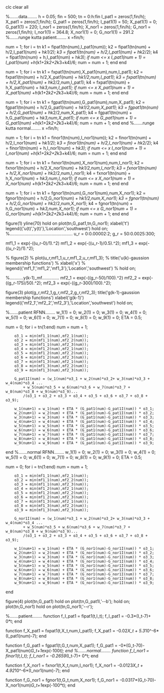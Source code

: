 clc
clear all

%.......data........
h = 0.05;
fin = 500;
tn = 0:h:fin
I_pat1 = zeros(1,fin/h);
X_pat1 = zeros(1,fin/h);
G_pat1 = zeros(1,fin/h);
I_pat1(1) = 50;
X_pat1(1) = 0;
G_pat1(1) = 220; 
I_nor1 = zeros(1,fin/h);
X_nor1 = zeros(1,fin/h);
G_nor1 = zeros(1,fin/h);
I_nor1(1) = 364.8;
X_nor1(1) = 0;
G_nor1(1) = 291.2
%.......runge kutta patient........
x =fin/h;

num = 1;
for i = tn
    k1 = fipat1(tn(num),I_pat1(num));
    k2 = fipat1(tn(num) + h/2,I_pat1(num) + h*k1/2);
    k3 = fipat1(tn(num) + h/2,I_pat1(num) + h*k2/2);
    k4 = fipat1(tn(num) + h,I_pat1(num) + h*k3);
    if num <= x
        I_pat1(num + 1) = I_pat1(num) +h*(k1+2*k2+2*k3+k4)/6;
        num = num + 1;
    end
end

num = 1;
for i = tn
    k1 = fxpat1(tn(num),X_pat1(num),num,I_pat1);
    k2 = fxpat1(tn(num) + h/2,X_pat1(num) + h*k1/2,num,I_pat1);
    k3 = fxpat1(tn(num) + h/2,X_pat1(num) + h*k2/2,num,I_pat1);
    k4 = fxpat1(tn(num) + h,X_pat1(num) + h*k3,num,I_pat1);
    if num <= x
        X_pat1(num + 1) = X_pat1(num) +h*(k1+2*k2+2*k3+k4)/6;
        num = num + 1;
    end
end

num = 1;
for i = tn
    k1 = fgpat1(tn(num),G_pat1(num),num,X_pat1);
    k2 = fgpat1(tn(num) + h/2,G_pat1(num) + h*k1/2,num,X_pat1);
    k3 = fgpat1(tn(num) + h/2,G_pat1(num) + h*k2/2,num,X_pat1);
    k4 = fgpat1(tn(num) + h,G_pat1(num) + h*k3,num,X_pat1);
    if num <= x
        G_pat1(num + 1) = G_pat1(num) +h*(k1+2*k2+2*k3+k4)/6;
        num = num + 1;
    end
end
%.......runge kutta normal........
x =fin/h;

num = 1;
for i = tn
    k1 = finor1(tn(num),I_nor1(num));
    k2 = finor1(tn(num) + h/2,I_nor1(num) + h*k1/2);
    k3 = finor1(tn(num) + h/2,I_nor1(num) + h*k2/2);
    k4 = finor1(tn(num) + h,I_nor1(num) + h*k3);
    if num <= x
        I_nor1(num + 1) = I_nor1(num) +h*(k1+2*k2+2*k3+k4)/6;
        num = num + 1;
    end
end

num = 1;
for i = tn
    k1 = fxnor1(tn(num),X_nor1(num),num,I_nor1);
    k2 = fxnor1(tn(num) + h/2,X_nor1(num) + h*k1/2,num,I_nor1);
    k3 = fxnor1(tn(num) + h/2,X_nor1(num) + h*k2/2,num,I_nor1);
    k4 = fxnor1(tn(num) + h,X_nor1(num) + h*k3,num,I_nor1);
    if num <= x
        X_nor1(num + 1) = X_nor1(num) +h*(k1+2*k2+2*k3+k4)/6;
        num = num + 1;
    end
end

num = 1;
for i = tn
    k1 = fgnor1(tn(num),G_nor1(num),num,X_nor1);
    k2 = fgnor1(tn(num) + h/2,G_nor1(num) + h*k1/2,num,X_nor1);
    k3 = fgnor1(tn(num) + h/2,G_nor1(num) + h*k2/2,num,X_nor1);
    k4 = fgnor1(tn(num) + h,G_nor1(num) + h*k3,num,X_nor1);
    if num <= x
        G_nor1(num + 1) = G_nor1(num) +h*(k1+2*k2+2*k3+k4)/6;
        num = num + 1;
    end
end


figure(1)
yline(70)
hold on
plot(tn,G_pat1,tn,G_nor1);
xlabel('t')
legend({'u(t)','y(t)'},'Location','southwest')
hold on;
%...................................................
u_r = 0:0.00002:2;
g_r = 50:0.0025:300;

mf1_1 = exp(-((u_r-0)/1).^2)
mf1_2 = exp(-((u_r-1)/0.5).^2);
mf1_3 = exp(-((u_r-2)/1).^2);

% figure(2)
% plot(u_r,mf1_1,u_r,mf1_2,u_r,mf1_3);
% title('u(k)-gaussion membership functions')
% xlabel('x')
% legend({'mf1_1','mf1_2','mf1_3'},'Location','southwest')
% hold on;

%...........y(k-1)_mf..............
mf2_1 = exp(-((g_r-50)/100).^2)
mf2_2 = exp(-((g_r-175)/50).^2);
mf2_3 = exp(-((g_r-300)/100).^2);

figure(3)
plot(g_r,mf2_1,g_r,mf2_2,g_r,mf2_3);
title('g(k-1)-gaussion membership functions')
xlabel('g(k-1)')
legend({'mf2_1','mf2_2','mf2_3'},'Location','southwest')
hold on;

%.......patient RFNN........
w_1(1) = 0;
w_2(1) = 0;
w_3(1) = 0;
w_4(1) = 0;
w_5(1) = 0;
w_6(1) = 0;
w_7(1) = 0;
w_8(1) = 0;
w_9(1) = 0;
ETA = 0.5;


num = 0;
for i = tn(1:end)
    num = num + 1;
    
        o3_1 = min(mf1_1(num),mf2_1(num));
        o3_2 = min(mf1_1(num),mf2_2(num));
        o3_3 = min(mf1_1(num),mf2_3(num));
        o3_4 = min(mf1_2(num),mf2_1(num));
        o3_5 = min(mf1_2(num),mf2_2(num));
        o3_6 = min(mf1_2(num),mf2_3(num));
        o3_7 = min(mf1_3(num),mf2_1(num));
        o3_8 = min(mf1_3(num),mf2_2(num));
        o3_9 = min(mf1_3(num),mf2_3(num));
        
        G_pat1I(num) = (w_1(num)*o3_1 + w_2(num)*o3_2+ w_3(num)*o3_3 + w_4(num)*o3_4 ...
            + w_5(num)*o3_5 + w_6(num)*o3_6 + w_7(num)*o3_7 + w_8(num)*o3_8 + w_9(num)*o3_9)...
            /(o3_1 + o3_2 + o3_3 + o3_4 + o3_5 + o3_6 + o3_7 + o3_8 + o3_9);
        
        w_1(num+1) = w_1(num) + ETA * (G_pat1(num)-G_pat1I(num)) * o3_1;
        w_2(num+1) = w_2(num) + ETA * (G_pat1(num)-G_pat1I(num)) * o3_2;
        w_3(num+1) = w_3(num) + ETA * (G_pat1(num)-G_pat1I(num)) * o3_3;
        w_4(num+1) = w_4(num) + ETA * (G_pat1(num)-G_pat1I(num)) * o3_4;
        w_5(num+1) = w_5(num) + ETA * (G_pat1(num)-G_pat1I(num)) * o3_5;
        w_6(num+1) = w_6(num) + ETA * (G_pat1(num)-G_pat1I(num)) * o3_6;
        w_7(num+1) = w_7(num) + ETA * (G_pat1(num)-G_pat1I(num)) * o3_7;
        w_8(num+1) = w_8(num) + ETA * (G_pat1(num)-G_pat1I(num)) * o3_8;
        w_9(num+1) = w_9(num) + ETA * (G_pat1(num)-G_pat1I(num)) * o3_9;

end
%.......normal RFNN........
w_1(1) = 0;
w_2(1) = 0;
w_3(1) = 0;
w_4(1) = 0;
w_5(1) = 0;
w_6(1) = 0;
w_7(1) = 0;
w_8(1) = 0;
w_9(1) = 0;
ETA = 0.5;


num = 0;
for i = tn(1:end)
    num = num + 1;
    
        o3_1 = min(mf1_1(num),mf2_1(num));
        o3_2 = min(mf1_1(num),mf2_2(num));
        o3_3 = min(mf1_1(num),mf2_3(num));
        o3_4 = min(mf1_2(num),mf2_1(num));
        o3_5 = min(mf1_2(num),mf2_2(num));
        o3_6 = min(mf1_2(num),mf2_3(num));
        o3_7 = min(mf1_3(num),mf2_1(num));
        o3_8 = min(mf1_3(num),mf2_2(num));
        o3_9 = min(mf1_3(num),mf2_3(num));
        
        G_nor1I(num) = (w_1(num)*o3_1 + w_2(num)*o3_2+ w_3(num)*o3_3 + w_4(num)*o3_4 ...
            + w_5(num)*o3_5 + w_6(num)*o3_6 + w_7(num)*o3_7 + w_8(num)*o3_8 + w_9(num)*o3_9)...
            /(o3_1 + o3_2 + o3_3 + o3_4 + o3_5 + o3_6 + o3_7 + o3_8 + o3_9);
        
        w_1(num+1) = w_1(num) + ETA * (G_nor1(num)-G_nor1I(num)) * o3_1;
        w_2(num+1) = w_2(num) + ETA * (G_nor1(num)-G_nor1I(num)) * o3_2;
        w_3(num+1) = w_3(num) + ETA * (G_nor1(num)-G_nor1I(num)) * o3_3;
        w_4(num+1) = w_4(num) + ETA * (G_nor1(num)-G_nor1I(num)) * o3_4;
        w_5(num+1) = w_5(num) + ETA * (G_nor1(num)-G_nor1I(num)) * o3_5;
        w_6(num+1) = w_6(num) + ETA * (G_nor1(num)-G_nor1I(num)) * o3_6;
        w_7(num+1) = w_7(num) + ETA * (G_nor1(num)-G_nor1I(num)) * o3_7;
        w_8(num+1) = w_8(num) + ETA * (G_nor1(num)-G_nor1I(num)) * o3_8;
        w_9(num+1) = w_9(num) + ETA * (G_nor1(num)-G_nor1I(num)) * o3_9;

end

figure(4)
plot(tn,G_pat1)
hold on
plot(tn,G_pat1I,'--b');
hold on;
plot(tn,G_nor1)
hold on
plot(tn,G_nor1I,'--r');

%.......patient........
function f_I_pat1 = fipat1(t,I_t);
    f_I_pat1 = -0.3*(I_t-7)+ 0*t;
end

function f_X_pat1 = fxpat1(t,X_t,num,I_pat1);
    f_X_pat1 = -0.02*X_t + 5.3*10^-6*(I_pat1(num)-7);
end

function f_G_pat1 = fgpat1(t,G_t,num,X_pat1);
    f_G_pat1 = -0*(G_t-70)-X_pat1(num)*G_t+1*exp(-100*t);
end
%.......normal........
function f_I_nor1 = finor1(t,I_t);
    f_I_nor1 = -0.2659*(I_t-7)+ 0*t;
end

function f_X_nor1 = fxnor1(t,X_t,num,I_nor1);
    f_X_nor1 = -0.0123*X_t + 4.92*10^-6*(I_nor1(num)-7);
end

function f_G_nor1 = fgnor1(t,G_t,num,X_nor1);
    f_G_nor1 = -0.0317*(G_t-70)-X_nor1(num)*G_t+1*exp(-100*t);
end

